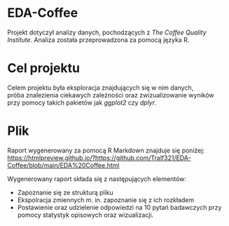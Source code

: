 # EDA-Coffee  
Projekt dotyczył analizy danych, pochodzących z *The Coffee Quality Institute*.
Analiza została przeprowadzona za pomocą języka R.  

# Cel projektu  
Celem projektu była eksploracja znajdujących się w nim danych,   
próba znalezienia ciekawych zależności oraz zwizualizowanie wyników przy pomocy takich pakietów jak *ggplot2* czy *dplyr*.  

# Plik
Raport wygenerowany za pomocą R Markdown znajduje się poniżej:
https://htmlpreview.github.io/?https://github.com/Tralf321/EDA-Coffee/blob/main/EDA%20Coffee.html

Wygenerowany raport składa się z następujących elementów:
- Zapoznanie się ze strukturą pliku
- Ekspolracja zmiennych m. in. zapoznanie się z ich rozkładem
- Postawienie oraz udzielenie odpowiedzi na 10 pytań badawczych przy pomocy statystyk opisowych oraz wizualizacji.
